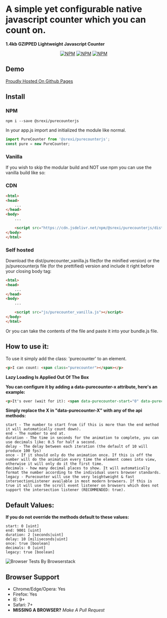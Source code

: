 # A simple yet configurable native javascript counter which you can __count__ on.
**1.4kb GZIPPED Lightweight Javascript Counter**

<p align="center">
    <a href="https://www.npmjs.com/package/@srexi/purecounterjs"><img src="https://img.shields.io/npm/v/@srexi/purecounterjs.svg" alt="NPM"></a>
    <a href="https://npmcharts.com/compare/@srexi/purecounterjs?minimal=true"><img src="https://img.shields.io/npm/dt/@srexi/purecounterjs.svg" alt="NPM"></a>
    <a href="https://www.npmjs.com/package/@srexi/purecounterjs"><img src="https://img.shields.io/npm/l/@srexi/purecounterjs.svg" alt="NPM"></a>
</p>

## Demo
[Proudly Hosted On Github Pages](https://srexi.github.io/purecounterjs/)

## Install

### NPM
```
npm i --save @srexi/purecounterjs
```
In your app.js import and initialized the module like normal.
```js
import PureCounter from '@srexi/purecounterjs';
const pure = new PureCounter;
```

### Vanilla 
If you wish to skip the modular build and NOT use npm you can use the vanilla build like so:

### CDN
```html
<html>
<head>
    ...
</head>
<body>
    ...

    <script src="https://cdn.jsdelivr.net/npm/@srexi/purecounterjs/dist/purecounter_vanilla.js"></script>
</body>
</html>
```

### Self hosted
Download the dist/purecounter_vanilla.js file(for the minified version) or the js/purecounterjs file (for the prettified) version and include it right before your closing body tag:
```html
<html>
<head>
    ...
</head>
<body>
    ...

    <script src="js/purecounter_vanilla.js"></script>
</body>
</html>
```
Or you can take the contents of the file and paste it into your bundle.js file.

## How to use it:
To use it simply add the class: 'purecounter' to an element.
```html
<p>I can count: <span class="purecounter"></span></p>
```
**Lazy Loading Is Applied Out Of The Box**

**You can configure it by adding a data-purecounter-x attribute, here's an example:**
```html
<p>It's over (wait for it): <span data-purecounter-start="0" data-purecounter-end="9001" class="purecounter">0</span>!!!</p>
```

**Simply replace the X in "data-purecounter-X" with any of the api methods:**
```
start - The number to start from (if this is more than the end method it will automatically count down).
end - The number to end at.
duration - The time in seconds for the animation to complete, you can use decimals like: 0.5 for half a second.
delay - The delay between each iteration (the default of 10 will produce 100 fps)
once - If it should only do the animation once. If this is off the number will do the animation every time the element comes into view, otherwise it will only do it the first time.
decimals - how many decimal places to show. It will automatically format the number according to the individual users browser standards.
legacy - Purecounter will use the very leightweight & fast intersectionListener available in most modern browsers. If this is true it will use the scroll event listener on browsers which does not support the intersection listener (RECOMMENDED: true).
```

## Default Values:
**If you do not override the methods default to these values:**
```
start: 0 [uint]
end: 9001 [uint]
duration: 2 [seconds|uint]
delay: 10 [miliseconds|uint]
once: true [boolean]
decimals: 0 [uint]
legacy: true [boolean]
```

![Browser Tests By Browserstack](https://github.com/srexi/purecounterjs/blob/master/asset/browserstack-logo-600x315.png)
## Browser Support
- Chrome/Edge/Opera: Yes
- Firefox: Yes
- IE: 9+
- Safari: 7+
- **MISSING A BROWSER?** *Make A Pull Request*
